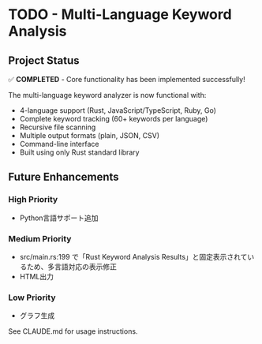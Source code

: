 # TODO - Multi-Language Keyword Analysis

## Project Status
✅ **COMPLETED** - Core functionality has been implemented successfully!

The multi-language keyword analyzer is now functional with:
- 4-language support (Rust, JavaScript/TypeScript, Ruby, Go)
- Complete keyword tracking (60+ keywords per language)
- Recursive file scanning
- Multiple output formats (plain, JSON, CSV)
- Command-line interface
- Built using only Rust standard library

## Future Enhancements

### High Priority
- Python言語サポート追加

### Medium Priority
- src/main.rs:199 で「Rust Keyword Analysis Results」と固定表示されているため、多言語対応の表示修正
- HTML出力

### Low Priority
- グラフ生成

See CLAUDE.md for usage instructions.